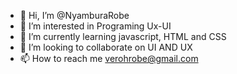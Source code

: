 - 👋 Hi, I’m @NyamburaRobe
- 👀 I’m interested in Programing Ux-UI 
- 🌱 I’m currently learning javascript, HTML and CSS
- 💞️ I’m looking to collaborate on UI AND UX
- 📫 How to reach me verohrobe@gmail.com

<!---
NyamburaRobe/NyamburaRobe is a ✨ special ✨ repository because its `README.md` (this file) appears on your GitHub profile.
You can click the Preview link to take a look at your changes.
--->
